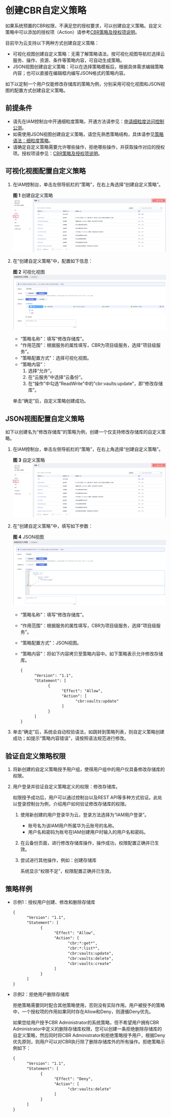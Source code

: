 # 创建CBR自定义策略<a name="cbr_03_0050"></a>

如果系统预置的CBR权限，不满足您的授权要求，可以创建自定义策略。自定义策略中可以添加的授权项（Action）请参考[CBR策略及授权项说明](https://support.huaweicloud.com/api-cbr/cbr_04_0017.html)。

目前华为云支持以下两种方式创建自定义策略：

-   可视化视图创建自定义策略：无需了解策略语法，按可视化视图导航栏选择云服务、操作、资源、条件等策略内容，可自动生成策略。
-   JSON视图创建自定义策略：可以在选择策略模板后，根据具体需求编辑策略内容；也可以直接在编辑框内编写JSON格式的策略内容。

如下以定制一个用户仅能修改存储库的策略为例，分别采用可视化视图和JSON视图的配置方式创建自定义策略。

## 前提条件<a name="section49646100511"></a>

-   请先在IAM控制台中开通细粒度策略，开通方法请参见：[申请细粒度访问控制公测](https://support.huaweicloud.com/usermanual-iam/iam_01_019.html)。
-   如需使用JSON视图创建自定义策略，请您先熟悉策略结构，具体请参见[策略语法：细粒度策略](策略语法-细粒度策略.md)。
-   请确定自定义策略需要允许哪些操作，拒绝哪些操作，并获取操作对应的授权项。授权项请参见：[CBR策略及授权项说明](https://support.huaweicloud.com/api-cbr/cbr_04_0017.html)。

## 可视化视图配置自定义策略<a name="section1266453418516"></a>

1.  在IAM控制台，单击左侧导航栏的“策略”，在右上角选择“创建自定义策略”。

    **图 1**  创建自定义策略<a name="fig1829104073015"></a>  
    ![](figures/创建自定义策略.png "创建自定义策略")

2.  在“创建自定义策略”中，配置如下信息：

    **图 2**  可视化视图<a name="fig7630185110304"></a>  
    ![](figures/可视化视图.png "可视化视图")

    -   “策略名称”：填写“修改存储库”。
    -   “作用范围”：根据服务的属性填写，CBR为项目级服务，选择“项目级服务”。
    -   “策略配置方式”：选择可视化视图。
    -   “策略内容”：
        1.  选择“允许”。
        2.  在“云服务”中选择“云备份”。
        3.  在“操作”中勾选“ReadWrite”中的“cbr:vaults:update”，即“修改存储库”。

    单击“确定”后，自定义策略创建成功。


## JSON视图配置自定义策略<a name="section1066044416818"></a>

如下以创建名为“修改存储库”的策略为例，创建一个仅支持修改存储库的自定义策略。

1.  在IAM控制台，单击左侧导航栏的“策略”，在右上角选择“创建自定义策略”。

    **图 3**  自定义策略<a name="fig2079291113114"></a>  
    ![](figures/自定义策略.png "自定义策略")

2.  在“创建自定义策略”中，填写如下参数：

    **图 4**  JSON视图<a name="fig87319333315"></a>  
    ![](figures/JSON视图.png "JSON视图")

    -   “策略名称”：填写“修改存储库”。
    -   “作用范围”：根据服务的属性填写，CBR为项目级服务，选择“项目级服务”。
    -   “策略配置方式”：JSON视图。
    -   “策略内容”：将如下内容拷贝至策略内容中。如下策略表示允许修改存储库。

        ```
        {
              "Version": "1.1",
              "Statement": [
                    {
                          "Effect": "Allow",
                          "Action": [
                                "cbr:vaults:update"
                          ]
                    }
              ]
        }
        ```

3.  单击“确定”后，系统会自动校验语法，如跳转到策略列表，则自定义策略创建成功；如提示“策略内容错误”，请按照语法规范进行修改。

## 验证自定义策略权限<a name="section4943933205920"></a>

1.  将新创建的自定义策略授予用户组，使得用户组中的用户仅具备修改存储库的权限。
2.  用户登录并验证自定义策略定义的权限：修改存储库。

    权限授予成功后，用户可以通过控制台以及REST API等多种方式验证。此处以登录控制台为例，介绍用户如何验证修改存储库的权限。

    1.  使用新创建的用户登录华为云，登录方法选择为“IAM用户登录”。
        -   账号名为该IAM用户所属华为云账号的名称。
        -   用户名和密码为账号在IAM创建用户时输入的用户名和密码。

    2.  在云备份页面，进行修改存储库操作，操作成功，权限配置正确并已生效。
    3.  尝试进行其他操作，例如：创建存储库

        系统显示“权限不足”，权限配置正确并已生效。



## 策略样例<a name="section441833517360"></a>

-   示例1：授权用户创建、修改和删除存储库

    ```
    {
          "Version": "1.1",
          "Statement": [
                {
                      "Effect": "Allow",
                      "Action": [
                            "cbr:*:get*",
                            "cbr:*:list*",
                            "cbr:vaults:update",
                            "cbr:vaults:delete",
                            "cbr:vaults:create"
                      ]
                }
          ]
    }
    ```

-   示例2：拒绝用户删除存储库

    拒绝策略需要同时配合其他策略使用，否则没有实际作用。用户被授予的策略中，一个授权项的作用如果同时存在Allow和Deny，则遵循Deny优先。

    如果您给用户授予CBR Administrator的系统策略，但不希望用户拥有CBR Administrator中定义的删除存储库权限，您可以创建一条拒绝删除存储库的自定义策略，然后同时将CBR Administrator和拒绝策略授予用户，根据Deny优先原则，则用户可以对CBR执行除了删除存储库外的所有操作。拒绝策略示例如下：

    ```
    {
          "Version": "1.1",
          "Statement": [
                {
                      "Effect": "Deny",
                      "Action": [
                            "cbr:vaults:delete"
                      ]
                }
          ]
    }
    ```


